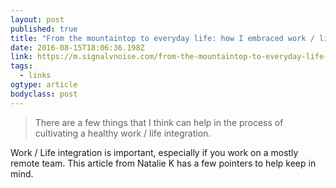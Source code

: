 ```yaml
---
layout: post 
published: true 
title: "From the mountaintop to everyday life: how I embraced work / life integration" 
date: 2016-08-15T18:06:36.198Z 
link: https://m.signalvnoise.com/from-the-mountaintop-to-everyday-life-how-i-embraced-work-life-integration-577fd7347c86#.kpk1zjw6t 
tags:
  - links
ogtype: article 
bodyclass: post 
---
```


> There are a few things that I think can help in the process of cultivating a healthy work / life integration.

Work / Life integration is important, especially if you work on a mostly remote team.  This article from Natalie K has a few pointers to help keep in mind.
